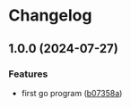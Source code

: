 # Changelog

## 1.0.0 (2024-07-27)


### Features

* first go program ([b07358a](https://github.com/antrema/github_actions-001-003/commit/b07358ac5bb2bbef91d24abba66f00a03ba307ed))
